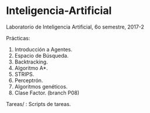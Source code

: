 # Inteligencia-Artificial
Laboratorio de Inteligencia Artificial, 6o semestre, 2017-2

Prácticas:

1. Introducción a Agentes.
2. Espacio de Búsqueda.
3. Backtracking.
4. Algoritmo A*.
5. STRIPS.
6. Perceptrón.
7. Algoritmos genéticos.
8. Clase Factor. (branch P08)

Tareas/ : Scripts de tareas.